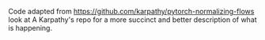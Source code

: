 Code adapted from https://github.com/karpathy/pytorch-normalizing-flows look at A Karpathy's repo for a more succinct and better description of what is happening.